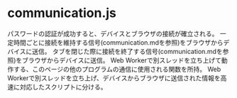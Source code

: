 # communication.js

パスワードの認証が成功すると、デバイスとブラウザの接続が確立される。
一定時間ごとに接続を維持する信号(communication.mdを参照)をブラウザからデバイスに送信。
タブを閉じた際に接続を終了する信号(communication.mdを参照)をブラウザからデバイスに送信。
Web Workerで別スレッドを立ち上げて動作する、このページの他のプログラムの通信に使用される関数を所持。
Web Workerで別スレッドを立ち上げ、デバイスからブラウザに送信された情報を高速に対応したスクリプトに分ける。
